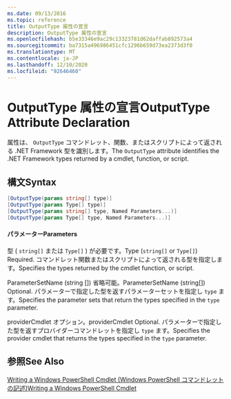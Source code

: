 ```yaml
---
ms.date: 09/13/2016
ms.topic: reference
title: OutputType 属性の宣言
description: OutputType 属性の宣言
ms.openlocfilehash: b5e33346e9ac29c13323781d62daffab892573a4
ms.sourcegitcommit: ba7315a496986451cfc1296b659d73ea2373d3f0
ms.translationtype: MT
ms.contentlocale: ja-JP
ms.lasthandoff: 12/10/2020
ms.locfileid: "92646460"
---
```

# <a name="outputtype-attribute-declaration"></a><span data-ttu-id="c0dc9-103">OutputType 属性の宣言</span><span class="sxs-lookup"><span data-stu-id="c0dc9-103">OutputType Attribute Declaration</span></span>

<span data-ttu-id="c0dc9-104">属性は、 `OutputType` コマンドレット、関数、またはスクリプトによって返される .NET Framework 型を識別します。</span><span class="sxs-lookup"><span data-stu-id="c0dc9-104">The `OutputType` attribute identifies the .NET Framework types returned by a cmdlet, function, or script.</span></span>

## <a name="syntax"></a><span data-ttu-id="c0dc9-105">構文</span><span class="sxs-lookup"><span data-stu-id="c0dc9-105">Syntax</span></span>

```csharp
[OutputType(params string[] type)]
[OutputType(params Type[] type)]
[OutputType(params string[] type, Named Parameters...)]
[OutputType(params Type[] type, Named Parameters...)]
```

#### <a name="parameters"></a><span data-ttu-id="c0dc9-106">パラメーター</span><span class="sxs-lookup"><span data-stu-id="c0dc9-106">Parameters</span></span>

<span data-ttu-id="c0dc9-107">型 ( `string[]` または `Type[]` ) が必要です。</span><span class="sxs-lookup"><span data-stu-id="c0dc9-107">Type (`string[]` or `Type[]`) Required.</span></span> <span data-ttu-id="c0dc9-108">コマンドレット関数またはスクリプトによって返される型を指定します。</span><span class="sxs-lookup"><span data-stu-id="c0dc9-108">Specifies the types returned by the cmdlet function, or script.</span></span>

<span data-ttu-id="c0dc9-109">ParameterSetName (string []) 省略可能。</span><span class="sxs-lookup"><span data-stu-id="c0dc9-109">ParameterSetName (string[]) Optional.</span></span> <span data-ttu-id="c0dc9-110">パラメーターで指定した型を返すパラメーターセットを指定し `type` ます。</span><span class="sxs-lookup"><span data-stu-id="c0dc9-110">Specifies the parameter sets that return the types specified in the `type` parameter.</span></span>

<span data-ttu-id="c0dc9-111">providerCmdlet オプション。</span><span class="sxs-lookup"><span data-stu-id="c0dc9-111">providerCmdlet Optional.</span></span> <span data-ttu-id="c0dc9-112">パラメーターで指定した型を返すプロバイダーコマンドレットを指定し `type` ます。</span><span class="sxs-lookup"><span data-stu-id="c0dc9-112">Specifies the provider cmdlet that returns the types specified in the `type` parameter.</span></span>

## <a name="see-also"></a><span data-ttu-id="c0dc9-113">参照</span><span class="sxs-lookup"><span data-stu-id="c0dc9-113">See Also</span></span>

[<span data-ttu-id="c0dc9-114">Writing a Windows PowerShell Cmdlet (Windows PowerShell コマンドレットの記述)</span><span class="sxs-lookup"><span data-stu-id="c0dc9-114">Writing a Windows PowerShell Cmdlet</span></span>](./writing-a-windows-powershell-cmdlet.md)
